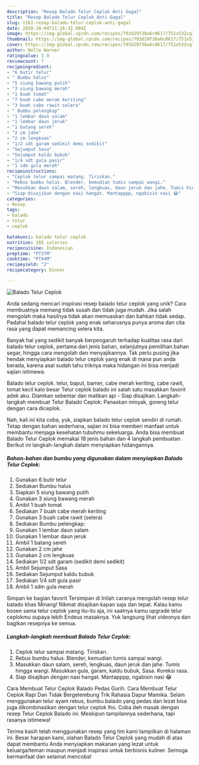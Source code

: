 ```yaml
---
description: "Resep Balado Telur Ceplok Anti Gagal"
title: "Resep Balado Telur Ceplok Anti Gagal"
slug: 1161-resep-balado-telur-ceplok-anti-gagal
date: 2020-10-04T11:26:32.084Z
image: https://img-global.cpcdn.com/recipes/793d29f38a6c0617/751x532cq70/balado-telur-ceplok-foto-resep-utama.jpg
thumbnail: https://img-global.cpcdn.com/recipes/793d29f38a6c0617/751x532cq70/balado-telur-ceplok-foto-resep-utama.jpg
cover: https://img-global.cpcdn.com/recipes/793d29f38a6c0617/751x532cq70/balado-telur-ceplok-foto-resep-utama.jpg
author: Nelle Warner
ratingvalue: 3.9
reviewcount: 7
recipeingredient:
- "6 butir telur"
- " Bumbu halus"
- "5 siung bawang putih"
- "3 siung bawang merah"
- "1 buah tomat"
- "7 buah cabe merah keriting"
- "3 buah cabe rawit selera"
- " Bumbu pelengkap"
- "1 lembar daun salam"
- "1 lembar daun jeruk"
- "1 batang sereh"
- "2 cm jahe"
- "2 cm lengkuas"
- "1/2 sdt garam sedikit demi sedikit"
- "Sejumput Sasa"
- "Sejumput kaldu bubuk"
- "1/4 sdt gula pasir"
- "1 sdm gula merah"
recipeinstructions:
- "Ceplok telur sampai matang. Tiriskan."
- "Rebus bumbu halus. Blender, kemudian tumis sampai wangi."
- "Masukkan daun salam, sereh, lengkuas, daun jeruk dan jahe. Tumis hingga wangi. Masukkan gula, garam, kaldu bubuk, Sasa. Koreksi rasa."
- "Siap disajikan dengan nasi hangat. Mantapppp, ngabisin nasi 😂"
categories:
- Resep
tags:
- balado
- telur
- ceplok

katakunci: balado telur ceplok 
nutrition: 265 calories
recipecuisine: Indonesian
preptime: "PT37M"
cooktime: "PT44M"
recipeyield: "2"
recipecategory: Dinner

---
```



![Balado Telur Ceplok](https://img-global.cpcdn.com/recipes/793d29f38a6c0617/751x532cq70/balado-telur-ceplok-foto-resep-utama.jpg)

Anda sedang mencari inspirasi resep balado telur ceplok yang unik? Cara membuatnya memang tidak susah dan tidak juga mudah. Jika salah mengolah maka hasilnya tidak akan memuaskan dan bahkan tidak sedap. Padahal balado telur ceplok yang enak seharusnya punya aroma dan cita rasa yang dapat memancing selera kita.

Banyak hal yang sedikit banyak berpengaruh terhadap kualitas rasa dari balado telur ceplok, pertama dari jenis bahan, selanjutnya pemilihan bahan segar, hingga cara mengolah dan menyajikannya. Tak perlu pusing jika hendak menyiapkan balado telur ceplok yang enak di mana pun anda berada, karena asal sudah tahu triknya maka hidangan ini bisa menjadi sajian istimewa.

Balado telur ceplok. telur, baput, bamer, cabe merah keriting, cabe rawit, tomat kecil kalo besar Telur ceplok balado ini salah satu masakkan favorit adek aku. Diamkan sebentar dan matikan api - Siap disajikan. Langkah-langkah membuat Telur Balado Ceplok: Panaskan minyak, goreng telur dengan cara diceplok.


Nah, kali ini kita coba, yuk, siapkan balado telur ceplok sendiri di rumah. Tetap dengan bahan sederhana, sajian ini bisa memberi manfaat untuk membantu menjaga kesehatan tubuhmu sekeluarga. Anda bisa membuat Balado Telur Ceplok memakai 18 jenis bahan dan 4 langkah pembuatan. Berikut ini langkah-langkah dalam menyiapkan hidangannya.

<!--inarticleads1-->

##### Bahan-bahan dan bumbu yang digunakan dalam menyiapkan Balado Telur Ceplok:

1. Gunakan 6 butir telur
1. Sediakan  Bumbu halus
1. Siapkan 5 siung bawang putih
1. Gunakan 3 siung bawang merah
1. Ambil 1 buah tomat
1. Sediakan 7 buah cabe merah keriting
1. Gunakan 3 buah cabe rawit (selera)
1. Sediakan  Bumbu pelengkap:
1. Gunakan 1 lembar daun salam
1. Gunakan 1 lembar daun jeruk
1. Ambil 1 batang sereh
1. Gunakan 2 cm jahe
1. Gunakan 2 cm lengkuas
1. Sediakan 1/2 sdt garam (sedikit demi sedikit)
1. Ambil Sejumput Sasa
1. Sediakan Sejumput kaldu bubuk
1. Sediakan 1/4 sdt gula pasir
1. Ambil 1 sdm gula merah


Simpan ke bagian favorit Tersimpan di Inilah caranya mengolah resep telur balado khas Minang! Nikmat disajikan kapan saja dan tepat. Kalau kamu bosen sama telur ceplok yang itu-itu aja, ini saatnya kamu upgrade telur ceplokmu supaya lebih Endeus masaknya. Yuk langsung lihat videonya dan bagikan resepnya ke semua. 

<!--inarticleads2-->

##### Langkah-langkah membuat Balado Telur Ceplok:

1. Ceplok telur sampai matang. Tiriskan.
1. Rebus bumbu halus. Blender, kemudian tumis sampai wangi.
1. Masukkan daun salam, sereh, lengkuas, daun jeruk dan jahe. Tumis hingga wangi. Masukkan gula, garam, kaldu bubuk, Sasa. Koreksi rasa.
1. Siap disajikan dengan nasi hangat. Mantapppp, ngabisin nasi 😂


Cara Membuat Telur Ceplok Balado Pedas Gurih. Cara Membuat Telur Ceplok Rapi Dan Tidak Bergelembung Trik Rahasia Dapur Mamika. Selain menggunakan telur ayam rebus, bumbu balado yang pedas dan lezat bisa juga dikombinasikan dengan telur ceplok lho. Coba deh masak dengan resep Telur Ceplok Balado ini. Meskipun tampilannya sederhana, tapi rasanya istimewa! 

Terima kasih telah menggunakan resep yang tim kami tampilkan di halaman ini. Besar harapan kami, olahan Balado Telur Ceplok yang mudah di atas dapat membantu Anda menyiapkan makanan yang lezat untuk keluarga/teman maupun menjadi inspirasi untuk berbisnis kuliner. Semoga bermanfaat dan selamat mencoba!
